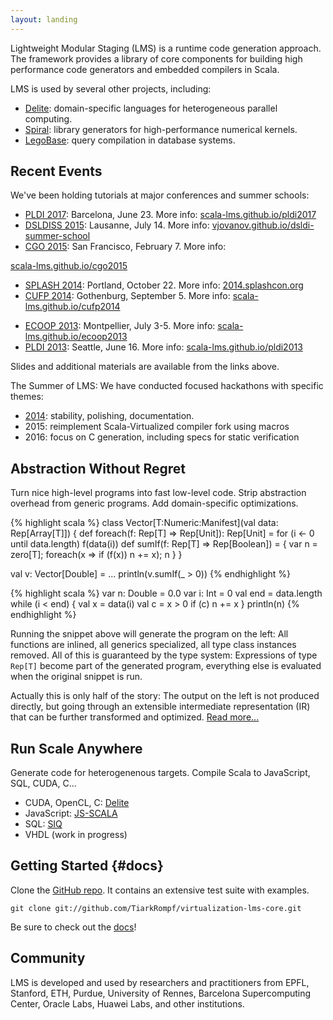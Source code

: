 ```yaml
---
layout: landing
---
```


Lightweight Modular Staging (LMS) is a runtime code generation approach. The
framework provides a library of core components for building high performance
code generators and embedded compilers in Scala.

LMS is used by several other projects, including:

- [Delite](https://ppl.stanford.edu/projects): 
  domain-specific languages for heterogeneous parallel computing.
- [Spiral](http://www.spiral.net/software/spiral-scala.html): 
  library generators for high-performance numerical kernels.
- [LegoBase](http://data.epfl.ch/legobase): 
  query compilation in database systems.

## Recent Events

We've been holding tutorials at major conferences and summer schools:

- [PLDI 2017](http://pldi17.sigplan.org): Barcelona, June 23. More info: 
  [scala-lms.github.io/pldi2017](pldi2017/index.html) 
- [DSLDISS 2015](http://vjovanov.github.io/dsldi-summer-school/): Lausanne, July 14. More info: 
  [vjovanov.github.io/dsldi-summer-school](http://vjovanov.github.io/dsldi-summer-school/program.html)
- [CGO 2015](http://cgo.org/cgo2015/): San Francisco, February 7. More info: 
<!--  [cgo.org/cgo2015/](http://cgo.org/cgo2015/event/hpdsls-scala-lms-and-delite-for-high-%C2%ADperformance-dsls-and-program-generators/) -->
  [scala-lms.github.io/cgo2015](cgo2015/index.html)
- [SPLASH 2014](http://2014.splashcon.org): Portland, October 22. More info: 
  [2014.splashcon.org](http://2014.splashcon.org/event/splash2014-tutorials-batteries-included-generative-programming-with-scala-and-lms) 
- [CUFP 2014](http://cufp.org/2014/): Gothenburg, September 5. More info: 
  [scala-lms.github.io/cufp2014](cufp2014/index.html)
<!--  [cufp.org/2014](http://cufp.org/2014/t11-tiark-rompf-batteries-included-generative-programming-with-scala-and-lms.html) -->
- [ECOOP 2013](http://www.lirmm.fr/ecoop13/): Montpellier, July 3-5. More info: 
  [scala-lms.github.io/ecoop2013](ecoop2013/index.html)
- [PLDI 2013](http://pldi2013.ucombinator.org): Seattle, June 16. More info: 
  [scala-lms.github.io/pldi2013](pldi2013/index.html) 

Slides and additional materials are available from the links above.

The Summer of LMS: We have conducted focused hackathons with specific themes:

- [2014](summer-of-lms-2014.html): stability, polishing, documentation.
- 2015: reimplement Scala-Virtualized compiler fork using macros
- 2016: focus on C generation, including specs for static verification

<!-- TODO: links and outcomes -->

## Abstraction Without Regret

Turn nice high-level programs into fast low-level code. Strip abstraction overhead from generic programs. Add domain-specific optimizations.

{% highlight scala %}
class Vector[T:Numeric:Manifest](val data: Rep[Array[T]]) {
  def foreach(f: Rep[T] => Rep[Unit]): Rep[Unit] =
    for (i <- 0 until data.length) f(data(i))
  def sumIf(f: Rep[T] => Rep[Boolean]) = { 
    var n = zero[T]; foreach(x => if (f(x)) n += x); n }
}

val v: Vector[Double] = ...
println(v.sumIf(_ > 0))
{% endhighlight %}

<!-- TODO: use grid-based css style file -->

<div class="row">
<div class="col-xs-6" markdown="1">
{% highlight scala %}
var n: Double = 0.0
var i: Int = 0
val end = data.length
while (i < end) {
  val x = data(i)
  val c = x > 0
  if (c) n += x
}
println(n)
{% endhighlight %}

</div>
<div class="col-xs-6" markdown="1">

Running the snippet above will generate the program on the left: All functions are inlined, 
all generics specialized, all type class instances removed.
All of this is guaranteed by the type system: Expressions of type `Rep[T]` become
part of the generated program, everything else is evaluated when the original
snippet is run. 

</div>
</div>

Actually this is only half of the story: The output on the left is not produced
directly, but going through an extensible intermediate representation (IR) that
can be further transformed and optimized.
[Read more...](tutorials/index.html)


## Run Scale Anywhere

Generate code for heterogenenous targets. Compile Scala to JavaScript, SQL, CUDA, C...

* CUDA, OpenCL, C: [Delite](http://stanford-ppl.github.com/Delite/)
* JavaScript: [JS-SCALA](https://github.com/js-scala/js-scala)
* SQL: [SIQ](http://code.google.com/p/scala-integrated-query/)
* VHDL (work in progress)


## Getting Started {#docs}

Clone the [GitHub repo](http://github.com/TiarkRompf/virtualization-lms-core). It contains an extensive test suite with examples.

    git clone git://github.com/TiarkRompf/virtualization-lms-core.git

Be sure to check out the [docs](tutorials/index.html)!

## Community

LMS is developed and used by researchers and practitioners from EPFL, Stanford, ETH, Purdue, 
University of Rennes, Barcelona Supercomputing Center, Oracle Labs, Huawei Labs, and other institutions.


